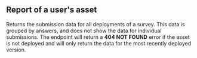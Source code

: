 ## Report of a user's asset

Returns the submission data for all deployments of a survey.
This data is grouped by answers, and does not show the data for individual submissions.
The endpoint will return a <b>404 NOT FOUND</b> error if the asset is not deployed and will only return the data for the most recently deployed version.

